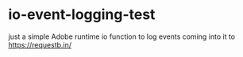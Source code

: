 # io-event-logging-test
just a simple Adobe runtime io function to log events coming into it to https://requestb.in/

